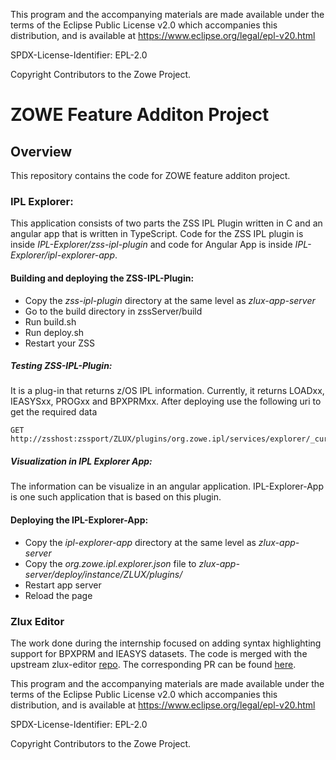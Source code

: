This program and the accompanying materials are
made available under the terms of the Eclipse Public License v2.0 which accompanies
this distribution, and is available at https://www.eclipse.org/legal/epl-v20.html

SPDX-License-Identifier: EPL-2.0

Copyright Contributors to the Zowe Project.

# ZOWE Feature Additon Project 

## Overview

This repository contains the code for ZOWE feature additon project.



### IPL Explorer:
This application consists of two parts the ZSS IPL Plugin written in C and an angular app that is written in TypeScript. Code for the ZSS IPL plugin is inside *IPL-Explorer/zss-ipl-plugin* and code for Angular App is inside *IPL-Explorer/ipl-explorer-app*.

#### Building and deploying the ZSS-IPL-Plugin:
  * Copy the *zss-ipl-plugin* directory at the same level as *zlux-app-server*
  * Go to the build directory in zssServer/build
  * Run build.sh
  * Run deploy.sh
  * Restart your ZSS
  
##### Testing  ZSS-IPL-Plugin:
It is a plug-in that returns z/OS IPL information. Currently, it returns LOADxx, IEASYSxx, PROGxx and BPXPRMxx. After deploying use the following uri to get the required data
```
GET http://zsshost:zssport/ZLUX/plugins/org.zowe.ipl/services/explorer/_current/info
```
##### Visualization in IPL Explorer App:
The information can be visualize in an angular application. IPL-Explorer-App is one such application that is based on this plugin. 

#### Deploying the IPL-Explorer-App:
  * Copy the *ipl-explorer-app* directory at the same level as *zlux-app-server*
  * Copy the *org.zowe.ipl.explorer.json* file to *zlux-app-server/deploy/instance/ZLUX/plugins/*
  * Restart app server
  * Reload the page

### Zlux Editor

The work done during the internship focused on adding syntax highlighting support for BPXPRM and IEASYS datasets. The code is merged with the upstream zlux-editor [repo](https://github.com/zowe/zlux-editor).
The corresponding PR can be found [here](https://github.com/zowe/zlux-editor/pull/89).



This program and the accompanying materials are
made available under the terms of the Eclipse Public License v2.0 which accompanies
this distribution, and is available at https://www.eclipse.org/legal/epl-v20.html

SPDX-License-Identifier: EPL-2.0

Copyright Contributors to the Zowe Project.


